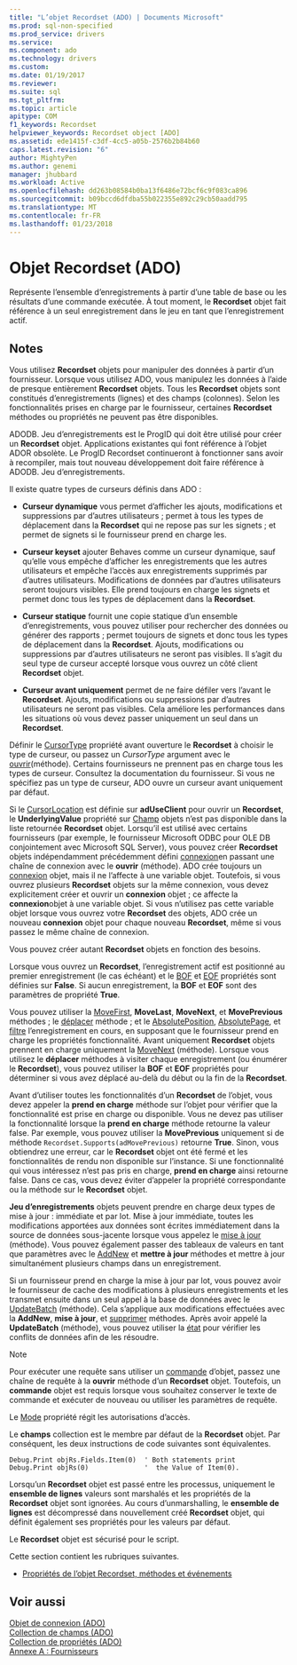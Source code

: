 ```yaml
---
title: "L’objet Recordset (ADO) | Documents Microsoft"
ms.prod: sql-non-specified
ms.prod_service: drivers
ms.service: 
ms.component: ado
ms.technology: drivers
ms.custom: 
ms.date: 01/19/2017
ms.reviewer: 
ms.suite: sql
ms.tgt_pltfrm: 
ms.topic: article
apitype: COM
f1_keywords: Recordset
helpviewer_keywords: Recordset object [ADO]
ms.assetid: ede1415f-c3df-4cc5-a05b-2576b2b84b60
caps.latest.revision: "6"
author: MightyPen
ms.author: genemi
manager: jhubbard
ms.workload: Active
ms.openlocfilehash: dd263b08584b0ba13f6486e72bcf6c9f083ca896
ms.sourcegitcommit: b09bccd6dfdba55b022355e892c29cb50aadd795
ms.translationtype: MT
ms.contentlocale: fr-FR
ms.lasthandoff: 01/23/2018
---
```

# <a name="recordset-object-ado"></a>Objet Recordset (ADO)
Représente l’ensemble d’enregistrements à partir d’une table de base ou les résultats d’une commande exécutée. À tout moment, le **Recordset** objet fait référence à un seul enregistrement dans le jeu en tant que l’enregistrement actif.  
  
## <a name="remarks"></a>Notes  
 Vous utilisez **Recordset** objets pour manipuler des données à partir d’un fournisseur. Lorsque vous utilisez ADO, vous manipulez les données à l’aide de presque entièrement **Recordset** objets. Tous les **Recordset** objets sont constitués d’enregistrements (lignes) et des champs (colonnes). Selon les fonctionnalités prises en charge par le fournisseur, certaines **Recordset** méthodes ou propriétés ne peuvent pas être disponibles.  
  
 ADODB. Jeu d’enregistrements est le ProgID qui doit être utilisé pour créer un **Recordset** objet. Applications existantes qui font référence à l’objet ADOR obsolète. Le ProgID Recordset continueront à fonctionner sans avoir à recompiler, mais tout nouveau développement doit faire référence à ADODB. Jeu d’enregistrements.  
  
 Il existe quatre types de curseurs définis dans ADO :  
  
-   **Curseur dynamique** vous permet d’afficher les ajouts, modifications et suppressions par d’autres utilisateurs ; permet à tous les types de déplacement dans la **Recordset** qui ne repose pas sur les signets ; et permet de signets si le fournisseur prend en charge les.  
  
-   **Curseur keyset** ajouter Behaves comme un curseur dynamique, sauf qu’elle vous empêche d’afficher les enregistrements que les autres utilisateurs et empêche l’accès aux enregistrements supprimés par d’autres utilisateurs. Modifications de données par d’autres utilisateurs seront toujours visibles. Elle prend toujours en charge les signets et permet donc tous les types de déplacement dans la **Recordset**.  
  
-   **Curseur statique** fournit une copie statique d’un ensemble d’enregistrements, vous pouvez utiliser pour rechercher des données ou générer des rapports ; permet toujours de signets et donc tous les types de déplacement dans la **Recordset**. Ajouts, modifications ou suppressions par d’autres utilisateurs ne seront pas visibles. Il s’agit du seul type de curseur accepté lorsque vous ouvrez un côté client **Recordset** objet.  
  
-   **Curseur avant uniquement** permet de ne faire défiler vers l’avant le **Recordset**. Ajouts, modifications ou suppressions par d’autres utilisateurs ne seront pas visibles. Cela améliore les performances dans les situations où vous devez passer uniquement un seul dans un **Recordset**.  
  
 Définir le [CursorType](../../../ado/reference/ado-api/cursortype-property-ado.md) propriété avant ouverture le **Recordset** à choisir le type de curseur, ou passez un *CursorType* argument avec le [ouvrir](../../../ado/reference/ado-api/open-method-ado-recordset.md)(méthode). Certains fournisseurs ne prennent pas en charge tous les types de curseur. Consultez la documentation du fournisseur. Si vous ne spécifiez pas un type de curseur, ADO ouvre un curseur avant uniquement par défaut.  
  
 Si le [CursorLocation](../../../ado/reference/ado-api/cursorlocation-property-ado.md) est définie sur **adUseClient** pour ouvrir un **Recordset**, le **UnderlyingValue** propriété sur [Champ](../../../ado/reference/ado-api/field-object.md) objets n’est pas disponible dans la liste retournée **Recordset** objet. Lorsqu’il est utilisé avec certains fournisseurs (par exemple, le fournisseur Microsoft ODBC pour OLE DB conjointement avec Microsoft SQL Server), vous pouvez créer **Recordset** objets indépendamment précédemment défini [connexion](../../../ado/reference/ado-api/connection-object-ado.md)en passant une chaîne de connexion avec le **ouvrir** (méthode). ADO crée toujours un [connexion](../../../ado/reference/ado-api/connection-object-ado.md) objet, mais il ne l’affecte à une variable objet. Toutefois, si vous ouvrez plusieurs **Recordset** objets sur la même connexion, vous devez explicitement créer et ouvrir un **connexion** objet ; ce affecte la **connexion**objet à une variable objet. Si vous n’utilisez pas cette variable objet lorsque vous ouvrez votre **Recordset** des objets, ADO crée un nouveau **connexion** objet pour chaque nouveau **Recordset**, même si vous passez le même chaîne de connexion.  
  
 Vous pouvez créer autant **Recordset** objets en fonction des besoins.  
  
 Lorsque vous ouvrez un **Recordset**, l’enregistrement actif est positionné au premier enregistrement (le cas échéant) et le [BOF](../../../ado/reference/ado-api/bof-eof-properties-ado.md) et [EOF](../../../ado/reference/ado-api/bof-eof-properties-ado.md) propriétés sont définies sur **False**. Si aucun enregistrement, la **BOF** et **EOF** sont des paramètres de propriété **True**.  
  
 Vous pouvez utiliser la [MoveFirst](../../../ado/reference/ado-api/movefirst-movelast-movenext-and-moveprevious-methods-ado.md), **MoveLast**, **MoveNext**, et **MovePrevious** méthodes ; le [déplacer](../../../ado/reference/ado-api/move-method-ado.md) méthode ; et le [AbsolutePosition](../../../ado/reference/ado-api/absoluteposition-property-ado.md), [AbsolutePage](../../../ado/reference/ado-api/absolutepage-property-ado.md), et [filtre](../../../ado/reference/ado-api/filter-property.md) l’enregistrement en cours, en supposant que le fournisseur prend en charge les propriétés fonctionnalité. Avant uniquement **Recordset** objets prennent en charge uniquement la [MoveNext](../../../ado/reference/ado-api/movefirst-movelast-movenext-and-moveprevious-methods-ado.md) (méthode). Lorsque vous utilisez le **déplacer** méthodes à visiter chaque enregistrement (ou énumérer le **Recordset**), vous pouvez utiliser la **BOF** et **EOF** propriétés pour déterminer si vous avez déplacé au-delà du début ou la fin de la **Recordset**.  
  
 Avant d’utiliser toutes les fonctionnalités d’un **Recordset** de l’objet, vous devez appeler la **prend en charge** méthode sur l’objet pour vérifier que la fonctionnalité est prise en charge ou disponible. Vous ne devez pas utiliser la fonctionnalité lorsque la **prend en charge** méthode retourne la valeur false. Par exemple, vous pouvez utiliser la **MovePrevious** uniquement si de méthode `Recordset.Supports(adMovePrevious)` retourne **True**. Sinon, vous obtiendrez une erreur, car le **Recordset** objet ont été fermé et les fonctionnalités de rendu non disponible sur l’instance. Si une fonctionnalité qui vous intéressez n’est pas pris en charge, **prend en charge** ainsi retourne false. Dans ce cas, vous devez éviter d’appeler la propriété correspondante ou la méthode sur le **Recordset** objet.  
  
 **Jeu d’enregistrements** objets peuvent prendre en charge deux types de mise à jour : immédiate et par lot. Mise à jour immédiate, toutes les modifications apportées aux données sont écrites immédiatement dans la source de données sous-jacente lorsque vous appelez le [mise à jour](../../../ado/reference/ado-api/update-method.md) (méthode). Vous pouvez également passer des tableaux de valeurs en tant que paramètres avec le [AddNew](../../../ado/reference/ado-api/addnew-method-ado.md) et **mettre à jour** méthodes et mettre à jour simultanément plusieurs champs dans un enregistrement.  
  
 Si un fournisseur prend en charge la mise à jour par lot, vous pouvez avoir le fournisseur de cache des modifications à plusieurs enregistrements et les transmet ensuite dans un seul appel à la base de données avec le [UpdateBatch](../../../ado/reference/ado-api/updatebatch-method.md) (méthode). Cela s’applique aux modifications effectuées avec la **AddNew**, **mise à jour**, et [supprimer](../../../ado/reference/ado-api/delete-method-ado-recordset.md) méthodes. Après avoir appelé la **UpdateBatch** (méthode), vous pouvez utiliser la [état](../../../ado/reference/ado-api/status-property-ado-recordset.md) pour vérifier les conflits de données afin de les résoudre.  
  
> [!NOTE]
>  Pour exécuter une requête sans utiliser un [commande](../../../ado/reference/ado-api/command-object-ado.md) d’objet, passez une chaîne de requête à la **ouvrir** méthode d’un **Recordset** objet. Toutefois, un **commande** objet est requis lorsque vous souhaitez conserver le texte de commande et exécuter de nouveau ou utiliser les paramètres de requête.  
  
 Le [Mode](../../../ado/reference/ado-api/mode-property-ado.md) propriété régit les autorisations d’accès.  
  
 Le **champs** collection est le membre par défaut de la **Recordset** objet. Par conséquent, les deux instructions de code suivantes sont équivalentes.  
  
```  
Debug.Print objRs.Fields.Item(0)  ' Both statements print   
Debug.Print objRs(0)              '  the Value of Item(0).  
```  
  
 Lorsqu’un **Recordset** objet est passé entre les processus, uniquement le **ensemble de lignes** valeurs sont marshalés et les propriétés de la **Recordset** objet sont ignorées. Au cours d’unmarshalling, le **ensemble de lignes** est décompressé dans nouvellement créé **Recordset** objet, qui définit également ses propriétés pour les valeurs par défaut.  
  
 Le **Recordset** objet est sécurisé pour le script.  
  
 Cette section contient les rubriques suivantes.  
  
-   [Propriétés de l’objet Recordset, méthodes et événements](../../../ado/reference/ado-api/recordset-object-properties-methods-and-events.md)  
  
## <a name="see-also"></a>Voir aussi  
 [Objet de connexion (ADO)](../../../ado/reference/ado-api/connection-object-ado.md)   
 [Collection de champs (ADO)](../../../ado/reference/ado-api/fields-collection-ado.md)   
 [Collection de propriétés (ADO)](../../../ado/reference/ado-api/properties-collection-ado.md)   
 [Annexe A : Fournisseurs](../../../ado/guide/appendixes/appendix-a-providers.md)
